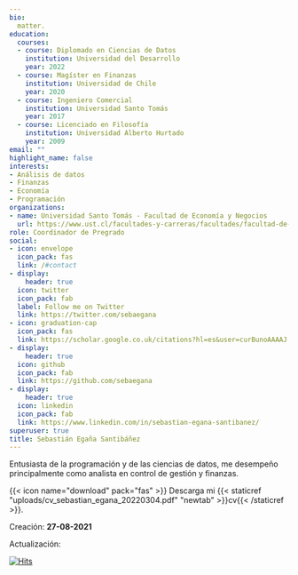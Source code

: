 ```yaml
---
bio: 
  matter.
education:
  courses:
  - course: Diplomado en Ciencias de Datos
    institution: Universidad del Desarrollo
    year: 2022
  - course: Magíster en Finanzas
    institution: Universidad de Chile
    year: 2020
  - course: Ingeniero Comercial
    institution: Universidad Santo Tomás
    year: 2017
  - course: Licenciado en Filosofía
    institution: Universidad Alberto Hurtado
    year: 2009
email: ""
highlight_name: false
interests:
- Análisis de datos
- Finanzas
- Economía
- Programación
organizations:
- name: Universidad Santo Tomás - Facultad de Economía y Negocios
  url: https://www.ust.cl/facultades-y-carreras/facultades/facultad-de-economia-y-negocios/
role: Coordinador de Pregrado
social:
- icon: envelope
  icon_pack: fas
  link: /#contact
- display:
    header: true
  icon: twitter
  icon_pack: fab
  label: Follow me on Twitter
  link: https://twitter.com/sebaegana
- icon: graduation-cap
  icon_pack: fas
  link: https://scholar.google.co.uk/citations?hl=es&user=curBunoAAAAJ
- display:
    header: true
  icon: github
  icon_pack: fab
  link: https://github.com/sebaegana
- display:
    header: true
  icon: linkedin
  icon_pack: fab
  link: https://www.linkedin.com/in/sebastian-egana-santibanez/
superuser: true
title: Sebastián Egaña Santibáñez
---
```


Entusiasta de la programación y de las ciencias de datos, me desempeño principalmente como analista en control de gestión y finanzas.

{{< icon name="download" pack="fas" >}} Descarga mi {{< staticref "uploads/cv_sebastian_egana_20220304.pdf" "newtab" >}}cv{{< /staticref >}}.

Creación: **27-08-2021**

Actualización: **<script> document.write(new Date().toLocaleDateString()); </script>**

[![Hits](https://hits.seeyoufarm.com/api/count/incr/badge.svg?url=https%3A%2F%2Fsegana.netlify.app&count_bg=%2379C83D&title_bg=%23555555&icon=&icon_color=%23E7E7E7&title=hits&edge_flat=false)](https://hits.seeyoufarm.com)
